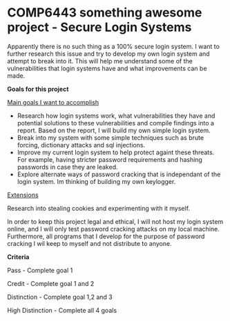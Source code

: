 # COMP6443 something awesome project - Secure Login Systems

Apparently there is no such thing as a 100% secure login system. I want to further research this issue and try to develop my own login system and attempt to break into it. This will help me understand some of the vulnerabilities that login systems have and what improvements can be made.

<b>Goals for this project</b>

<u>Main goals I want to accomplish</u>

- Research how login systems work, what vulnerabilities they have and potential solutions to these vulnerabilities and compile findings into a report. Based on the report, I will build my own simple login system. 
- Break into my system with some simple techniques such as brute forcing, dictionary attacks and sql injections.
- Improve my current login system to help protect againt these threats. For example, having stricter password requirements and hashing passwords in case they are leaked.
- Explore alternate ways of password cracking that is independant of the login system. Im thinking of building my own keylogger.
 

<u>Extensions </u>

Research into stealing cookies and experimenting with it myself.
 

In order to keep this project legal and ethical, I will not host my login system online, and I will only test password cracking attacks on my local machine. Furthermore, all programs that I develop for the purpose of password cracking I wil keep to myself and not distribute to anyone.

 

<b>Criteria</b>

Pass - Complete goal 1

Credit - Complete goal 1 and 2

Distinction - Complete goal 1,2 and 3

High Distinction - Complete all 4 goals
